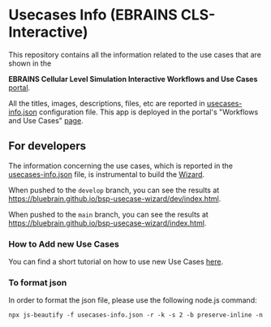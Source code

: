 
# Usecases Info (EBRAINS CLS-Interactive)

This repository contains all the information related to the use cases that are shown in the

**EBRAINS Cellular Level Simulation Interactive Workflows and Use Cases** [portal](https://www.ebrains.eu/service/cls-interactive).

All the titles, images, descriptions, files, etc are reported in [usecases-info.json](usecases-info.json) configuration file.
This app is deployed in the portal's "Workflows and Use Cases" [page](https://ebrains-cls-interactive.github.io/online-use-cases.html).

## For developers
The information concerning the use cases, which is reported in the [usecases-info.json](usecases-info.json) file, is instrumental to build the [Wizard](https://github.com/BlueBrain/bsp-usecase-wizard).

When pushed to the `develop` branch, you can see the results at https://bluebrain.github.io/bsp-usecase-wizard/dev/index.html.

When pushed to the `main` branch, you can see the results at https://bluebrain.github.io/bsp-usecase-wizard/index.html.

### How to Add new Use Cases
You can find a short tutorial on how to use new Use Cases [here](/documentation/add_new_usecase.md).

### To format json
In order to format the json file, please use the following node.js command:

`npx js-beautify -f usecases-info.json -r -k -s 2 -b preserve-inline -n`
